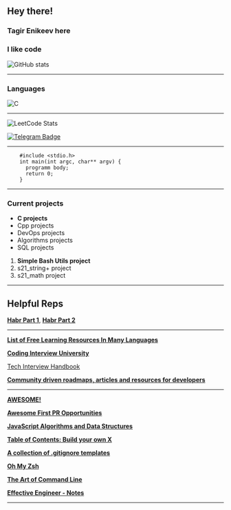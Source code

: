 <!--### Hi there 👋-->

<!--
**enikeevtg/enikeevtg** is a ✨ _special_ ✨ repository because its `README.md` (this file) appears on your GitHub profile.

Here are some ideas to get you started:

- 🔭 I’m currently working on ...
- 🌱 I’m currently learning ...
- 👯 I’m looking to collaborate on ...
- 🤔 I’m looking for help with ...
- 💬 Ask me about ...
- 📫 How to reach me: ...
- 😄 Pronouns: ...
- ⚡ Fun fact: ...
-->

## Hey there!
### Tagir Enikeev here
  
### I like code

![GitHub stats](https://github-readme-stats.vercel.app/api?username=enikeevtg&show_icons=true&hide=contribs,prs&cache_seconds=86400&theme=darcula)
***
### Languages

![C](https://img.shields.io/badge/-1E7775?style=for-the-badge&logo=C&logoColor=6296CC)
***
![LeetCode Stats](https://leetcard.jacoblin.cool/TagirEnikeev?theme=light)

[![Telegram Badge](https://img.shields.io/badge/-Telegram-blue?style=flat-square&logo=Telegram&logoColor=white&link=https://t.me/enikeev_tg)](https://t.me/enikeev_tg)
***
        #include <stdio.h>
        int main(int argc, char** argv) {
          programm body;
          return 0;
        }
***
### Current projects
* __C projects__
* Cpp projects
* DevOps projects
* Algorithms projects
* SQL projects

1. __Simple Bash Utils project__
2. s21_string+ project
3. s21_math project

***

## Helpful Reps

[__Habr Part 1__](https://habr.com/ru/articles/492040/),  [__Habr Part 2__](https://habr.com/ru/articles/502744/)
__________________________________
[__List of Free Learning Resources In Many Languages__](https://github.com/EbookFoundation/free-programming-books)

[__Coding Interview University__](https://github.com/jwasham/coding-interview-university)

[Tech Interview Handbook](https://github.com/yangshun/tech-interview-handbook)

[__Community driven roadmaps, articles and resources for developers__](https://github.com/kamranahmedse/developer-roadmap)
__________________________________
[__AWESOME!__](https://github.com/sindresorhus/awesom)

[__Awesome First PR Opportunities__](https://github.com/MunGell/awesome-for-beginners)

[__JavaScript Algorithms and Data Structures__](https://github.com/trekhleb/javascript-algorithms)

[__Table of Contents: Build your own X__](https://github.com/codecrafters-io/build-your-own-x)

[__A collection of .gitignore templates__](https://github.com/github/gitignore#a-collection-of-gitignore-templates)

[__Oh My Zsh__](https://github.com/ohmyzsh/ohmyzsh)

[__The Art of Command Line__](https://github.com/jlevy/the-art-of-command-line)

[__Effective Engineer - Notes__](https://gist.github.com/rondy/af1dee1d28c02e9a225ae55da2674a6f)
__________________________________
